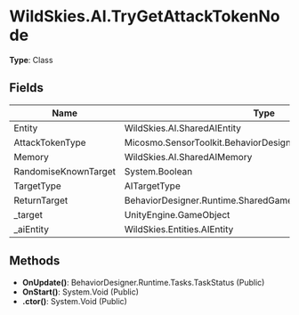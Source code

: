 ﻿# WildSkies.AI.TryGetAttackTokenNode

**Type**: Class

## Fields

| Name | Type | Access |
|------|------|--------|
| Entity | WildSkies.AI.SharedAIEntity | Public |
| AttackTokenType | Micosmo.SensorToolkit.BehaviorDesigner.SharedAttackTokenType | Public |
| Memory | WildSkies.AI.SharedAIMemory | Public |
| RandomiseKnownTarget | System.Boolean | Public |
| TargetType | AITargetType | Public |
| ReturnTarget | BehaviorDesigner.Runtime.SharedGameObject | Public |
| _target | UnityEngine.GameObject | Private |
| _aiEntity | WildSkies.Entities.AIEntity | Private |

## Methods

- **OnUpdate()**: BehaviorDesigner.Runtime.Tasks.TaskStatus (Public)
- **OnStart()**: System.Void (Public)
- **.ctor()**: System.Void (Public)

